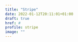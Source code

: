 ```yaml
---
title: "Stripe"
date: 2022-01-12T20:11:01+01:00
draft: true
href: #
profile: stripe
image: ""
---
```

